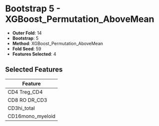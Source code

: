 # Bootstrap 5 - XGBoost_Permutation_AboveMean

- **Outer Fold**: 14
- **Bootstrap**: 5
- **Method**: XGBoost_Permutation_AboveMean
- **Fold Seed**: 59
- **Features Selected**: 4

## Selected Features

| Feature |
|---------|
| CD4 Treg_CD4 |
| CD8 RO DR_CD3 |
| CD3hi_total |
| CD16mono_myeloid |
